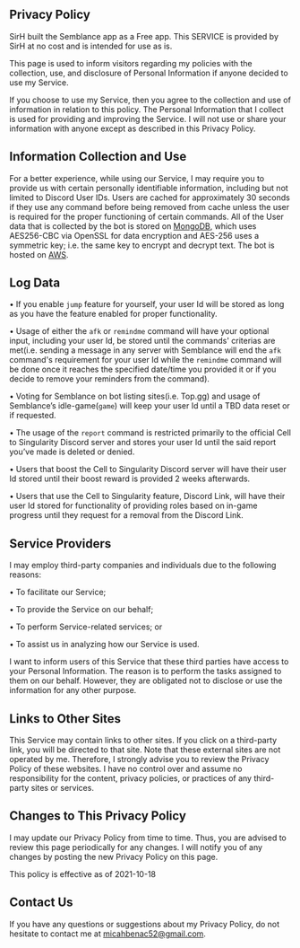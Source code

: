 ## __**Privacy Policy**__
 
SirH built the Semblance app as a Free app. This SERVICE is provided by SirH at no cost and is intended for use as is.
 
This page is used to inform visitors regarding my policies with the collection, use, and disclosure of Personal Information if anyone decided to use my Service.
 
If you choose to use my Service, then you agree to the collection and use of information in relation to this policy. The Personal Information that I collect is used for providing and improving the Service. I will not use or share your information with anyone except as described in this Privacy Policy.
 
## **Information Collection and Use**
 
For a better experience, while using our Service, I may require you to provide us with certain personally identifiable information, including but not limited to Discord User IDs. Users are cached for approximately 30 seconds if they use any command before being removed from cache unless the user is required for the proper functioning of certain commands. All of the User data that is collected by the bot is stored on [MongoDB](https://www.mongodb.com/), which uses AES256-CBC via OpenSSL for data encryption and AES-256 uses a symmetric key; i.e. the same key to encrypt and decrypt text. The bot is hosted on [AWS](https://aws.amazon.com).
 
## **Log Data**
 
 • If you enable `jump` feature for yourself, your user Id will be stored as long as you have the feature enabled for proper functionality. 

 • Usage of either the `afk` or `remindme` command will have your optional input, including your user Id, be stored until the commands' criterias are met(i.e. sending a message in any server with Semblance will end the `afk` command's requirement for your user Id while the `remindme` command will be done once it reaches the specified date/time you provided it or if you decide to remove your reminders from the command). 

 • Voting for Semblance on bot listing sites(i.e. Top.gg) and usage of Semblance’s idle-game(`game`) will keep your user Id until a TBD data reset or if requested.

 • The usage of the `report` command is restricted primarily to the official Cell to Singularity Discord server and stores your user Id until the said report you’ve made is deleted or denied.

 • Users that boost the Cell to Singularity Discord server will have their user Id stored until their boost reward is provided 2 weeks afterwards.

 • Users that use the Cell to Singularity feature, Discord Link, will have their user Id stored for functionality of providing roles based on in-game progress until they request for a removal from the Discord Link.
 
## **Service Providers**
 
I may employ third-party companies and individuals due to the following reasons:
 
• To facilitate our Service;

• To provide the Service on our behalf;

• To perform Service-related services; or

• To assist us in analyzing how our Service is used.
 
I want to inform users of this Service that these third parties have access to your Personal Information. The reason is to perform the tasks assigned to them on our behalf. However, they are obligated not to disclose or use the information for any other purpose.
 
## **Links to Other Sites**
 
This Service may contain links to other sites. If you click on a third-party link, you will be directed to that site. Note that these external sites are not operated by me. Therefore, I strongly advise you to review the Privacy Policy of these websites. I have no control over and assume no responsibility for the content, privacy policies, or practices of any third-party sites or services.
 
## **Changes to This Privacy Policy**
 
I may update our Privacy Policy from time to time. Thus, you are advised to review this page periodically for any changes. I will notify you of any changes by posting the new Privacy Policy on this page.
 
This policy is effective as of 2021-10-18
 
## **Contact Us**
 
If you have any questions or suggestions about my Privacy Policy, do not hesitate to contact me at micahbenac52@gmail.com.

